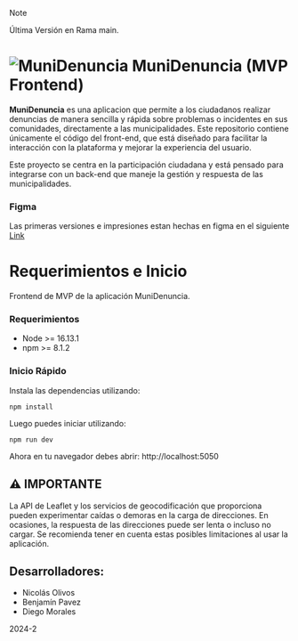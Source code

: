 > [!NOTE]  
> Última Versión en Rama main.
> 
# ![MuniDenuncia](https://github.com/user-attachments/assets/65d5e61c-74d9-4571-83c1-ba76e6b0ce91) MuniDenuncia (MVP Frontend)


**MuniDenuncia** es una aplicacion que permite a los ciudadanos realizar denuncias de manera sencilla y rápida sobre problemas o incidentes en sus comunidades, directamente a las municipalidades. Este repositorio contiene únicamente el código del front-end, que está diseñado para facilitar la interacción con la plataforma y mejorar la experiencia del usuario.

Este proyecto se centra en la participación ciudadana y está pensado para integrarse con un back-end que maneje la gestión y respuesta de las municipalidades.

### Figma

Las primeras versiones e impresiones estan hechas en figma en el siguiente [Link](https://www.figma.com/proto/I8rpV5IlFwoBd9K8q0vJb0/MuniDenuncia?node-id=29-41&t=eXhrHoTeCJtk7Bxc-1&starting-point-node-id=74%3A1520)

# Requerimientos e Inicio

Frontend de MVP de la aplicación MuniDenuncia.

### Requerimientos

- Node >= 16.13.1
- npm >= 8.1.2

### Inicio Rápido

Instala las dependencias utilizando:

```
npm install
```

Luego puedes iniciar utilizando:

```
npm run dev
```

Ahora en tu navegador debes abrir: http://localhost:5050

## ⚠️ **IMPORTANTE**

La API de Leaflet y los servicios de geocodificación que proporciona pueden experimentar caídas o demoras en la carga de direcciones. En ocasiones, la respuesta de las direcciones puede ser lenta o incluso no cargar. Se recomienda tener en cuenta estas posibles limitaciones al usar la aplicación.

## Desarrolladores:
- Nicolás Olivos
- Benjamín Pavez
- Diego Morales

2024-2
